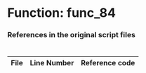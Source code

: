 # Function: func_84 
### References in the original script files

#

| File | Line Number | Reference code |
| --- | --- | --- |
